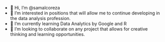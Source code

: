 - 👋 Hi, I’m @samalcoreza
- 👀 I’m interested in positions that will allow me to continue developing in the data analysis profession.
- 🌱 I’m currently learning Data Analytics by Google and R
- 💞️ I’m looking to collaborate on any project that allows for creative thinking and learning opportunities.

<!---
samalcoreza/samalcoreza is a ✨ special ✨ repository because its `README.md` (this file) appears on your GitHub profile.
You can click the Preview link to take a look at your changes.
--->
